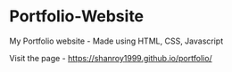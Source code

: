 # Portfolio-Website
My Portfolio website - Made using HTML, CSS, Javascript

Visit the page - https://shanroy1999.github.io/portfolio/
